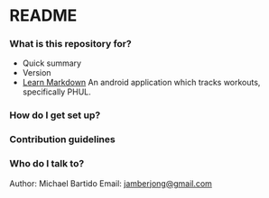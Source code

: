 # README #

### What is this repository for? ###

* Quick summary
* Version
* [Learn Markdown](https://bitbucket.org/tutorials/markdowndemo)
An android application which tracks workouts, specifically PHUL.

### How do I get set up? ###


### Contribution guidelines ###


### Who do I talk to? ###
Author: Michael Bartido
Email: jamberjong@gmail.com